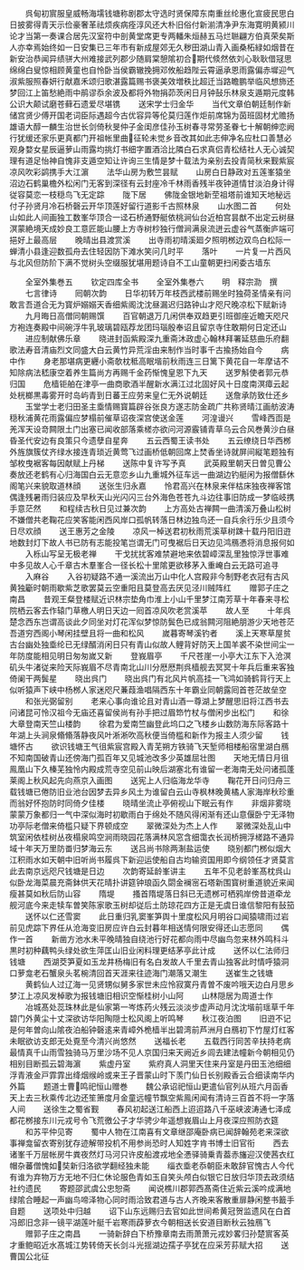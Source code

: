 <!-- { "loadSidebar": true } -->
　　呉甸初賔服皇威畅海壖钱塘称剧郡太守选时贤保障东南重丝纶惠化宣疲民思白日披雾得青天示俭豪奢革祛烦疾病痊淳风还大朴旧俗付新湔清净尹东海寛明黄颍川论才当第一奏课合居先汉室符中剖黄堂席更专两轓朱烜赫五马烂聮翩方伯真荣矣斯人亦幸焉始终如一日安集已三年市有新成屋郊无久秽田湖山青入画桑柘緑如烟昔在新安治恭闻异绩骈大州难接武列郡少随肩棠憩隂初合期代倐然依刘心耿耿借冦思绵绵白叟惊相顾黄童也自怜卧当侯霸辙挽拥邓攸船趋陛云霄逼承恩雨露偏赤墀迎气淑紫服照春妍行献嘉禾颂归歌湛露篇赐书褒美效増秩比超迁当路瞻鹏举临风想斾还梦回江上笛愁絶雨中鹃谬忝余波及都将外物捐茆茨闲日月钟鼔乐林泉支遁期元度韩公识大颠试磨苍藓石遗爱尽堪镌
　　送宋学士归金华
　　当代文章伯朝廷制作新储宫贤少傅开国老词臣际遇超今古优容异等伦莫归莲作炬前席锦为茵班固材尤赡扬雄语大醇一麟生治世长剑倚秋旻仲子金闺彦佳孙玉树春寻常劳圣眷七十解朝绅恋阙行犹缓还家乐更真都门开祖帐里曲征轮未觉乡音改其如此志伸净名应杜口善慧必观身婺女星辰逼萝山雨露均挑灯书细字置酒洽比隣白石求真侣青松结社人无心诚契理有道足怡神自愧非支遁空知让许询三生情是梦十载法为亲别去投青简秋来觐紫宸凉风吹彩鹢携手大江濵
　　法华山房为敷竺昙赋
　　山房白日静政对五莲峯猿坐沼边石鹤巢檐外松闲门无客到深径有云封座冷千林雨香残半夜钟道情甘淡泊身计得従容莫恋一枝穏鸟飞无定踪
　　陇下居
　　佛陇金银地新茔祖塔前谁知天地秘远付子孙贤月冷石桥磬云开华顶莲好留行道影千古照林泉
　　山水图二首
　　何处山如此人间画独工数峯华顶合一迳石桥通野艇依桃涧仙台近柏宫昙猷不出定云树昼溟蒙絶境天成妙良工意匠能山腰上方寺树杪独行僧涧满泉流迸云虚谷气蒸衡庐端可挹好上最高层
　　晚晴出县渡赏溪
　　出寺雨初晴溪廻夕照明桞边双鸟白松际一蝉清小县逢迎数孤舟去住轻因防下滩水笑问几时平
　　落叶
　　一片复一片西风与北风但防阶下满不觉树头空缀服犹堪用题诗自不工山童朝更扫闲委古墙东










　　全室外集巻五
　　钦定四库全书
　　全室外集巻六
　　明　释宗泐　撰
　　七言律诗
　　囘朝次韵
　　日华初转万年枝西武楼前赐坐时独荷圣情亲有问敢言吾道合无为寳炉嫋嫋天香细紫阁沈沈昼漏迟归路钟山才咫尺晚凉松下赋新诗
　　九月晦日高僧同朝赐馔
　　百官朝退万几闲供奉双趋更引班御座近瞻天咫尺方袍连奏殿中间碗浮牛乳玻璃碧瓯荐龙团玛瑙殷奉诏且留京寺住敢期何日定还山
　　进应制献佛乐章
　　晓进封函紫殿深九重斋沐政虚心翰林拜署延慈曲乐府翻歌法寿音清庙烈文同盛大白云黄竹异荒淫由来制作当时事千古揄扬始自今
　　病中作
　　身老那堪病更纒小斋欹枕秪高眠堦前秋雨连三日篱下黄花自一年摩诘不知除病法嵇康空着养生篇尚方再赐千金药惭愧皇恩下九天
　　送罗斛使者郭元恭归国
　　危樯钜舶在津亭一曲商歌酒半醒新水满江过北固好风十日度南溟瘴云起处桄榔黒毒雾开时岛屿青到日蕃王应劳来皇仁无外说朝廷
　　送詹承防致仕还乡
　　玉堂学士老归田圣主埀情赐寳篇辟谷张良方遂志防金疏广共称贤晴江画舫波涛穏秋浦黄花雨露偏应梦榻前催草诏夜深宫使送金莲
　　河湟谩兴
　　雪峰西靣是羌浑天设竒闗限土门出塞已闻收部落乘槎亦欲问河源霰铺青草乌云合风巻黄沙白昼昏圣代安边有良策只今遗孽自星奔
　　五云西蜀王读书处
　　五云缭绕日华西桞外旌旗簇仗齐绿水接连青琐近黄莺飞过画桥低朝回席上焚香坐诗就屏间縦笔题独有邹枚曳裾客每因献赋上丹梯
　　送陈中复许写予真
　　武英殿里朝天日曽见曹公奏放还老鹤有心归海国白云无意恋乡山九重城外征车远一曲湖边钓艇闲为报僧繇休阁笔兴来貌取道林顔
　　送张生归永嘉
　　怜君高兴在林泉来伴枯床独夜禅客馆偶逢残暑雨归装应及早秋天山光闪闪三台外海色苍苍九斗边往事旧防成一梦临岐携手意茫然
　　和程续古秋日见过兼次韵
　　上方高处古禅闗一曲清溪万叠山松树不嫌僧共老鞠花应笑客能闲西风岸口孤帆转落日林边独鸟还一自兵余行乐少且须今日尽欢顔
　　送王惠芳之金陵
　　凉风一棹送君初秋雨荒溪草树踈十载丹阳旧逰地数封灯下故人书已防有志能投笔岂谓无门可曳裾后日天边见鸿鴈慿将消息报何如
　　入栎山写呈无极老禅
　　干戈扰扰客难禁避地来依碧嶂深乱里独惊浮世事难中多见故人心千章古木羣峯合一径长松十里隂更欲移茅入重崦白云无路可追寻
　　入麻谷
　　入谷初疑路不通一溪流出万山中化人宫殿非今制野老衣冠有古风黄独斸时朝雨歇紫芝歌罢莫云空重阳且莫登高去厌见泾川贼阵红
　　赠郭子庄之南昌
　　昔观王粲登楼赋近识林宗垫角巾淮上小山千里梦江南芳草十年春来寻松院栖云客去作辕门草檄人明日天边一囘首凉风吹老赏溪苹
　　故人至
　　十年呉楚念西东岂谓高谈此夕同坐对灯花浑似梦惊防鬓色已成翁闗河阻絶朋游少天地苍茫吾道穷西阁小琴闲挂壁且将一曲和松风
　　嵗暮寄琴溪钓者
　　溪上天寒草屋贫古台幽处独埀纶已无绿醑消闲日只有青山似故人鲤背好防天上国羊裘不染世间尘一年防度能相见明日匆匆嵗又新
　　登峩眉亭
　　千尺苍崖一小亭大江东下入沧溟矶头牛渚従来险天际峩眉不尽青南北山川分厯厯荆呉樯舰去冥冥十年兵后重来客独倚阑干两鬓星
　　晓出呉门
　　晓出呉门有北风片帆高挂一飞鸿如骑鹤背行天上似听猿声下峡中杨桞人家迷咫尺蒹葭渔唱隔西东十年霸业同朝露囘首苍茫故垒空
　　和张光弼留别
　　老来心事向谁论且对青山酒一尊湖上梦醒思旧将江西书去问诸昆可怜汉祖今无庙还喜留侯尚有孙手把过眉笻竹杖与僧闲步出松门
　　和徐大章登南天竺山楼韵
　　徐君为爱南竺幽登此坞口之飞楼乡山数防海东际客路十年湖上头涧泉翛翛落静夜风叶淅淅吹高秋便当倚槛和新作为报主人须少留
　　钱塘怀古
　　欲识钱塘王气徂紫宸宫殿入青芜朔方铁骑飞天堑师相楼船宿里湖白鴈不知南国破青山还傍海门孤百年又见城池改多少英雄屈壮图
　　天地无情日月徂鳯凰山下久榛芜独怜内殿成荒寺空见前山映后湖塞北有谁留一老海南无处问诸孤蓬莱阁上秋风起先向燕京入画图
　　送宪上人归临海龙华寺
　　鞠花开日问归舟三载钱塘已倦防旧业池台因梦去异乡风土为谁留白云山寺枫林晚黄橘人家海岸秋珍重而翁好怀抱防时同倚夕佳楼
　　晓晴坐流止亭俯视山下眠云有作
　　非烟非雾晓蒙蒙万象都归一气中深似海时初歇雨白于绵处不随风得闲渐有还山意偃卧宁无泽物功亭际老僧来倚槛只疑下界顿成空
　　翠微深处为杰上人作
　　翠微深处乱山中筑室闲依桂树丛夜榻泉鸣空涧雨晓园花落满林风窓含细霭衣长润桥拥浮槎路不通异域十年天万里防畨归梦海云东
　　送吕尚书除两淛盐运使
　　晓别都门桞似烟大江积雨水如天朝中旧听尚书履呉下新迎运使船自古均输资国用即今纲领任才贤莫言此去南京远咫尺钱塘是日边
　　次韵寄延龄峯讲主
　　五年不见老龄峯髙枕呉山似卧龙海菜晨充斋鉢供天花晴扑讲筵钟琅函久閟金襕宻石塔新围寳树重道貌近来闻瘦甚莫如秋后防山容
　　隋堤
　　搔首隋堤落日斜已无遗桞可栖鸦岸傍昔道牵龙舰河底今来走犊车曽笑陈家歌玉树却従后土防琼花四方正是无虞日谁信黎阳有鼔笳
　　送怀以仁还雪窦
　　此日重归乳窦峯笋舆十里度松风月明谷口闻猿啸雨过岩前见虎踪下界任从沧海变旧房应许白云封暮年相送情何限安得还山志愿同
　　偶作一首
　　新凿方池水未平晚晴独自绕池行好花都向雨中尽幽鸟忽来林外鸣科斗黒时初种藕鸭头绿处欲生萍匡山旧业闲料理更结茅亭此计成
　　送怀以仁法师归钱塘
　　西湖茭笋夏如玉龙井杨梅旧有名白发故人千里去青山独客此时情呼猿洞口萝龛老石蟹泉头茗椀清回首天涯来往迹海门潮落又潮生
　　送崔生之钱塘
　　黄鹤仙人过辽海一见贤甥似舅多家世未应怜寂寞丹青曽不废吟哦天边白月思乡梦江上凉风发棹歌为报钱塘旧相识空惭桂树小山阿
　　山林隠居为周道士作
　　冶城髙处蕊珠林此是仙家第一岑炼药火残云淡淡步虚声动月沈沈堦前瑶草千年碧门外黄尘十丈深欲访华阳陶隠士松风阁上听鸣琴
　　秋江夜泊图
　　旧逰不记是何年曽向山隂夜泊船钟磬逺来青嶂外桅樯半出碧湾前芦洲月白鴈初下竹屋灯红客未眠欲访支郎无处覔至今清兴尚悠然
　　送福长老
　　五载西行同苦辛扶持老病最情真千山雨雪独骑马万里沙场不见人京国归来天阙近乡闾去建法幢新今朝相见仍相别目断孤云碧海濵
　　紫虚丹室
　　紫府真人洞里天住来丹室是丹田玉池细细浮青液金戸霏霏出绛烟缑岭或来王子晋蒙山时下羡门仙日长别殿香云合细读南华内外篇
　　题道士曹鸣祀恒山赠巻
　　魏公承诏祀恒山更遣仙官列从班六月函香天上去三秋乘传北边还笙箫度月金童远幢节飘空紫鳯闲闻有清诗三百首不将一字落人间
　　送徐生之蜀省觐
　　春风初起送江船西上迢迢路八千巫峡波涛通七泽成都花桞接东川元戎号令飞荒徼公子才华骋少年遥想峩眉山上月夜深应照防衣筵
　　和苏平仲见寄
　　蜀中人物在江南喜有文章继邵庵卧病已闻辞翰苑老来深欲事禅龛留衣寄别犹存迹解带投机不用参尚恐时人知姓字肯书博士旧官衔
　　西去诸峯千万层帐房牛粪夜然灯马河只许皮船渡戎地全慿驿骑乗青葢赤旛迎汉使茜衣红帽杂蕃僧愧如奘新归洛欲学翻经独未能
　　缁衣埀老忝朝臣未敢辞官愧古人今代有谁为弃物万方无地不归仁休论服色青如玉自笑头颅白似银它日放归华顶去政须结社约遗民
　　寄题邵武虞公忠恕斋
　　闻说樵川郡郭西髙斋住近紫云溪吟成满地绿隂合睡起一声幽鸟啼泽物心同时雨洽致君道与古人齐晚来客散重扉静闲整书籖手自题
　　送项处中归越
　　诏下山东远赐归去官如此世间希黄冠贺监遗风在白首冯郎旧念非一镜平湖莲叶艇千岩寒雨薜萝衣今朝相送长安道目断秋云独鴈飞
　　赠郭子庄之南昌
　　一骑新辞白下桥豫章南去雨萧萧元戎妙畧归孙楚賔客英才重鲍昭近水髙城江势转倚天长剑斗光揺湖边孺子亭犹在应采芳荪赋大招
　　送曹国公北征
